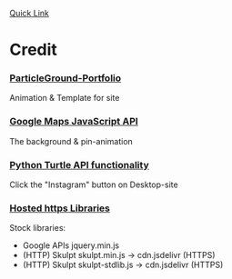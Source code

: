 [Quick Link](https://benji1123.github.io/BenLiWebsite/) 
# Credit

### [ParticleGround-Portfolio](https://github.com/itsron717/ParticleGround-Portfolio)
Animation & Template for site 

### [Google Maps JavaScript API](https://developers.google.com/maps/documentation/javascript/tutorial)
The background & pin-animation

### [Python Turtle API functionality](https://github.com/skulpt/skulpt)
Click the "Instagram" button on Desktop-site

### [Hosted https Libraries](https://github.com/skulpt/skulpt/issues/669)
Stock libraries:
* Google APIs jquery.min.js
* (HTTP) Skulpt skulpt.min.js -> cdn.jsdelivr (HTTPS)
* (HTTP) Skulpt skulpt-stdlib.js -> cdn.jsdelivr (HTTPS)
